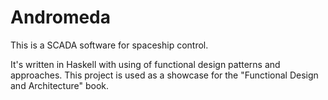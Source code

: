 # Andromeda

This is a SCADA software for spaceship control.

It's written in Haskell with using of functional design patterns and approaches.
This project is used as a showcase for the "Functional Design and Architecture" book.
